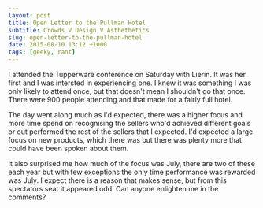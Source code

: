 ```yaml
---
layout: post
title: Open Letter to the Pullman Hotel
subtitle: Crowds V Design V Asthethetics
slug: open-letter-to-the-pullman-hotel
date: 2015-08-10 13:12 +1000
tags: [geeky, rant]
---
```


I attended the Tupperware conference on Saturday with Lierin. It was her first 
and I was intersted in experiencing one. I knew it was something I was only
likely to attend once, but that doesn't mean I shouldn't go that once. There 
were 900 people attending and that made for a fairly full hotel.

The day went along much as I'd expected, there was a higher focus and more time 
spend on recognising the sellers who'd achieved different goals or out performed
the rest of the sellers that I expected. I'd expected a large focus on new 
products, which there was but there was plenty more that could have been spoken 
about them. 

It also surprised me how much of the focus was July, there are two of these each 
year but with few exceptions the only time performance was rewarded was July. I
expect there is a reason that makes sense, but from this spectators seat it 
appeared odd. Can anyone enlighten me in the comments?
